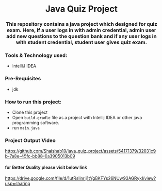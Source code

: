 # <div align=center> Java Quiz Project </div>

### <div align=center>This repository contains a java project which designed for quiz exam. Here, If a user logs in with admin credential,  admin user add new questions to the question bank and if any user logs in  with student credential, student user gives quiz exam. </div>

### Tools & Technology used:
- IntelliJ IDEA

### Pre-Requisites
- jdk

### How to run this project:
- Clone this project
- Open ```build.gradle``` file as a project with Intellij IDEA or other java programming software.
- run ```main.java```


### Project Output Video

https://github.com/Shaishab10/java_quiz_project/assets/54171379/32031c9b-7a8e-45fc-bb88-0a3905013b09

#### for Better Quality please visit below link

https://drive.google.com/file/d/1utRsIinrjj1tYgBKFYs26NUw93AGRykI/view?usp=sharing


